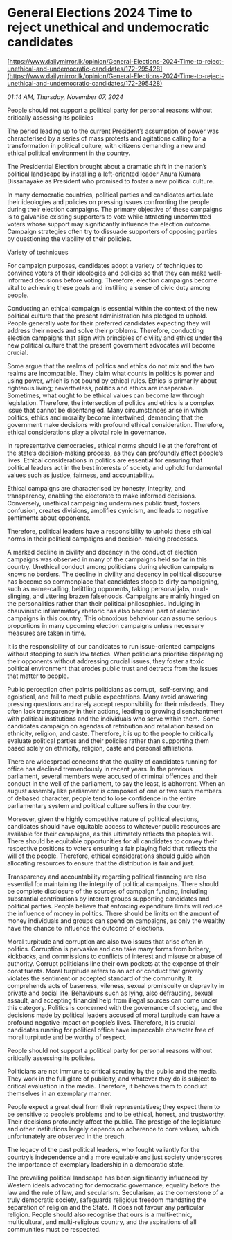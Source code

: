 # General Elections 2024 Time to reject unethical and undemocratic candidates

[https://www.dailymirror.lk/opinion/General-Elections-2024-Time-to-reject-unethical-and-undemocratic-candidates/172-295428](https://www.dailymirror.lk/opinion/General-Elections-2024-Time-to-reject-unethical-and-undemocratic-candidates/172-295428)

*01:14 AM, Thursday, November 07, 2024*

People should not support a political party for personal reasons without critically assessing its policies

The period leading up to the current President’s assumption of power was characterised by a series of mass protests and agitations calling for a transformation in political culture, with citizens demanding a new and ethical political environment in the country.

The Presidential Election brought about a dramatic shift in the nation’s political landscape by installing a left-oriented leader Anura Kumara Dissanayake as President who promised to foster a new political culture.

In many democratic countries, political parties and candidates articulate their ideologies and policies on pressing issues confronting the people during their election campaigns. The primary objective of these campaigns is to galvanise existing supporters to vote while attracting uncommitted voters whose support may significantly influence the election outcome. Campaign strategies often try to dissuade supporters of opposing parties by questioning the viability of their policies.

Variety of techniques

For campaign purposes, candidates adopt a variety of techniques to convince voters of their ideologies and policies so that they can make well-informed decisions before voting. Therefore, election campaigns become vital to achieving these goals and instilling a sense of civic duty among people.

Conducting an ethical campaign is essential within the context of the new political culture that the present administration has pledged to uphold. People generally vote for their preferred candidates expecting they will address their needs and solve their problems. Therefore, conducting election campaigns that align with principles of civility and ethics under the new political culture that the present government advocates will become crucial.

Some argue that the realms of politics and ethics do not mix and the two realms are incompatible. They claim what counts in politics is power and using power, which is not bound by ethical rules. Ethics is primarily about righteous living; nevertheless, politics and ethics are inseparable. Sometimes, what ought to be ethical values can become law through legislation. Therefore, the intersection of politics and ethics is a complex issue that cannot be disentangled. Many circumstances arise in which politics, ethics and morality become intertwined, demanding that the government make decisions with profound ethical consideration. Therefore, ethical considerations play a pivotal role in governance.

In representative democracies, ethical norms should lie at the forefront of the state’s decision-making process, as they can profoundly affect people’s lives. Ethical considerations in politics are essential for ensuring that political leaders act in the best interests of society and uphold fundamental values such as justice, fairness, and accountability.

Ethical campaigns are characterised by honesty, integrity, and transparency, enabling the electorate to make informed decisions. Conversely, unethical campaigning undermines public trust, fosters confusion, creates divisions, amplifies cynicism, and leads to negative sentiments about opponents.

Therefore, political leaders have a responsibility to uphold these ethical norms in their political campaigns and decision-making processes.

A marked decline in civility and decency in the conduct of election campaigns was observed in many of the campaigns held so far in this country. Unethical conduct among politicians during election campaigns knows no borders. The decline in civility and decency in political discourse has become so commonplace that candidates stoop to dirty campaigning, such as name-calling, belittling opponents, taking personal jabs, mud-slinging, and uttering brazen falsehoods. Campaigns are mainly hinged on the personalities rather than their political philosophies. Indulging in chauvinistic inflammatory rhetoric has also become part of election campaigns in this country. This obnoxious behaviour can assume serious proportions in many upcoming election campaigns unless necessary measures are taken in time.

It is the responsibility of our candidates to run issue-oriented campaigns without stooping to such low tactics. When politicians prioritise disparaging their opponents without addressing crucial issues, they foster a toxic political environment that erodes public trust and detracts from the issues that matter to people.

Public perception often paints politicians as corrupt,  self-serving, and egoistical, and fail to meet public expectations. Many avoid answering pressing questions and rarely accept responsibility for their misdeeds. They often lack transparency in their actions, leading to growing disenchantment with political institutions and the individuals who serve within them.  Some candidates campaign on agendas of retribution and retaliation based on ethnicity, religion, and caste. Therefore, it is up to the people to critically evaluate political parties and their policies rather than supporting them based solely on ethnicity, religion, caste and personal affiliations.

There are widespread concerns that the quality of candidates running for office has declined tremendously in recent years. In the previous parliament, several members were accused of criminal offences and their conduct in the well of the parliament, to say the least, is abhorrent. When an august assembly like parliament is composed of one or two such members of debased character, people tend to lose confidence in the entire parliamentary system and political culture suffers in the country.

Moreover, given the highly competitive nature of political elections, candidates should have equitable access to whatever public resources are available for their campaigns, as this ultimately reflects the people’s will. There should be equitable opportunities for all candidates to convey their respective positions to voters ensuring a fair playing field that reflects the will of the people. Therefore, ethical considerations should guide when allocating resources to ensure that the distribution is fair and just.

Transparency and accountability regarding political financing are also essential for maintaining the integrity of political campaigns. There should be complete disclosure of the sources of campaign funding, including substantial contributions by interest groups supporting candidates and political parties. People believe that enforcing expenditure limits will reduce the influence of money in politics. There should be limits on the amount of money individuals and groups can spend on campaigns, as only the wealthy have the chance to influence the outcome of elections.

Moral turpitude and corruption are also two issues that arise often in politics. Corruption is pervasive and can take many forms from bribery, kickbacks, and commissions to conflicts of interest and misuse or abuse of authority. Corrupt politicians line their own pockets at the expense of their constituents. Moral turpitude refers to an act or conduct that gravely violates the sentiment or accepted standard of the community. It comprehends acts of baseness, vileness, sexual promiscuity or depravity in private and social life. Behaviours such as lying, also defrauding, sexual assault, and accepting financial help from illegal sources can come under this category. Politics is concerned with the governance of society, and the decisions made by political leaders accused of moral turpitude can have a profound negative impact on people’s lives. Therefore, it is crucial candidates running for political office have impeccable character free of moral turpitude and be worthy of respect.

People should not support a political party for personal reasons without critically assessing its policies.

Politicians are not immune to critical scrutiny by the public and the media. They work in the full glare of publicity, and whatever they do is subject to critical evaluation in the media. Therefore, it behoves them to conduct themselves in an exemplary manner.

People expect a great deal from their representatives; they expect them to be sensitive to people’s problems and to be ethical, honest, and trustworthy. Their decisions profoundly affect the public. The prestige of the legislature and other institutions largely depends on adherence to core values, which unfortunately are observed in the breach.

The legacy of the past political leaders, who fought valiantly for the country’s independence and a more equitable and just society underscores the importance of exemplary leadership in a democratic state.

The prevailing political landscape has been significantly influenced by Western ideals advocating for democratic governance, equality before the law and the rule of law, and secularism. Secularism, as the cornerstone of a truly democratic society, safeguards religious freedom mandating the separation of religion and the State.  It does not favour any particular religion. People should also recognise that ours is a multi-ethnic, multicultural, and multi-religious country, and the aspirations of all communities must be respected.


